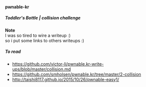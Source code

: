 #### pwnable-kr
##### Toddler's Bottle | collision challenge
**Note** </br>
I was so tired to wire a writeup :)</br>
so i put some links to others writeups :)

##### To read
* https://github.com/victor-li/pwnable.kr-write-ups/blob/master/collision.md
* https://github.com/smholsen/pwnable.kr/tree/master/2-collision
* http://taishi8117.github.io/2015/10/26/pwnable-easy1/
